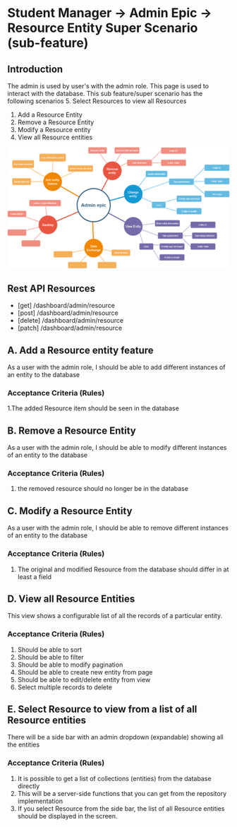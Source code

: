 # Student Manager -> Admin Epic -> Resource Entity Super Scenario (sub-feature)
## Introduction

The admin is used by user's with the admin role. This page is used to interact with the database.  This sub feature/super scenario has the following scenarios
5. Select Resources to view all Resources
1. Add a Resource Entity
2. Remove a Resource Entity
1. Modify a Resource entity
1. View all Resource entities

![Admin epic](../admin.png)

## Rest API Resources
- [get] /dashboard/admin/resource
- [post] /dashboard/admin/resource
- [delete] /dashboard/admin/resource
- [patch] /dashboard/admin/resource


## A. Add a Resource entity feature 

As a user with the admin role, I should be able to add different instances of an entity to the database

### Acceptance Criteria (Rules)

1.The added Resource item should be seen in the database

## B. Remove a Resource Entity

As a user with the admin role, I should be able to modify different instances of an entity to the database

### Acceptance Criteria (Rules)

1. the removed resource should no longer be in the database

## C. Modify a Resource Entity
As a user with the admin role, I should be able to remove different instances of an entity to the database

### Acceptance Criteria (Rules)

1. The original and modified Resource from the database should differ in at least a field

## D. View all Resource Entities

This view shows a configurable list of all the records of a particular entity.

### Acceptance Criteria (Rules)

1. Should be able to sort
1. Should be able to filter
1. Should be able to modify pagination
1. Should be able to create new entity from page
1. Should be able to edit/delete entity from view
1. Select multiple records to delete


## E. Select Resource to view from a list of all Resource entities

There will be a side bar with an admin dropdown (expandable) showing all the entities 


### Acceptance Criteria (Rules)

1. It is possible to get a list of collections (entities) from the database directly
1. This will be a server-side functions that you can get from the repository implementation
1. If you select Resource from the side bar, the list of all Resource entities should be displayed in the screen.
